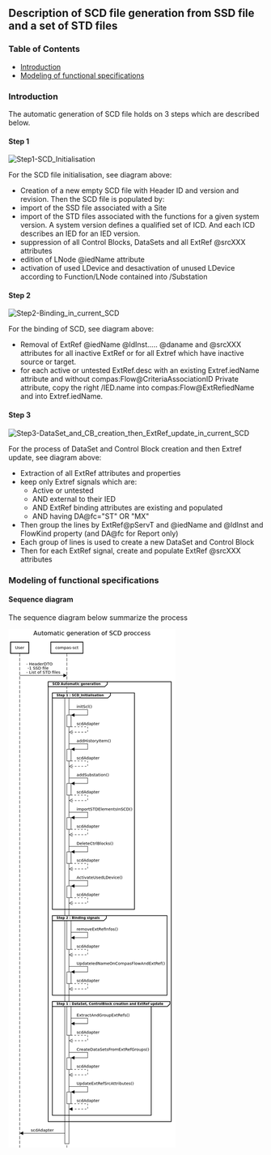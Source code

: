 <!-- SPDX-FileCopyrightText: 2022 2023 RTE FRANCE -->
<!-- -->
<!-- SPDX-License-Identifier: Apache-2.0 -->
## Description of SCD file generation from SSD file and a set of STD files

### Table of Contents

* [Introduction](#introduction)
* [Modeling of functional specifications](#modeling-of-functional-specifications)

### Introduction
The automatic generation of SCD file holds on 3 steps which are described below.

#### Step 1

<img width="728" alt="Step1-SCD_Initialisation" src="https://user-images.githubusercontent.com/76168202/164478938-0390c05e-ba30-4157-ac8a-dc46189f2f23.PNG">

For the SCD file initialisation, see diagram above:

- Creation of a new empty SCD file with Header ID and version and revision. Then the SCD file is populated by:
- import of the SSD file associated with a Site
- import of the STD files associated with the functions for a given system version. A system version defines a qualified set of ICD. And each ICD describes an IED for an IED version.
- suppression of all Control Blocks, DataSets and all ExtRef @srcXXX attributes
- edition of LNode @iedName attribute
- activation of used LDevice and desactivation of unused LDevice according to Function/LNode contained into /Substation


#### Step 2

<img width="436" alt="Step2-Binding_in_current_SCD" src="https://user-images.githubusercontent.com/76168202/164479312-45065d53-7d69-45ec-8c0e-ff97945952dd.PNG">

For the binding of SCD, see diagram above:

- Removal of ExtRef @iedName @ldInst..... @daname and @srcXXX attributes for all inactive ExtRef or for all Extref which have inactive source or target.
- for each active or untested ExtRef.desc with an existing Extref.iedName attribute and without compas:Flow@CriteriaAssociationID Private attribute, copy the right /IED.name into compas:Flow@ExtRefiedName and into Extref.iedName.


#### Step 3

<img width="791" alt="Step3-DataSet_and_CB_creation_then_ExtRef_update_in_current_SCD" src="https://user-images.githubusercontent.com/76168202/164479442-4245a86a-71b3-4b39-a253-f2e0ae75522e.PNG">

For the process of DataSet and Control Block creation and then Extref update, see diagram above:

- Extraction of all ExtRef attributes and properties
- keep only Extref signals which are:
  - Active or untested
  - AND external to their IED
  - AND ExtRef binding attributes are existing and populated
  - AND having DA@fc="ST" OR "MX"
- Then group the lines by ExtRef@pServT and @iedName and @ldInst and FlowKind property (and DA@fc for Report only)
- Each group of lines is used to create a new DataSet and Control Block
- Then for each ExtRef signal, create and populate ExtRef @srcXXX attributes

### Modeling of functional specifications
#### Sequence diagram
The sequence diagram below summarize the process

![img_2.png](images/SequenceDiagram-CompasSCT.png)

